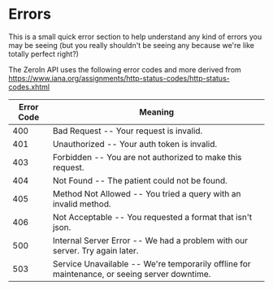 # Errors

<aside class="notice">
This is a small quick error section to help understand any kind of errors you may be seeing (but you really shouldn't be seeing any because we're like totally perfect right?)
</aside>

The ZeroIn API uses the following error codes and more derived from 
https://www.iana.org/assignments/http-status-codes/http-status-codes.xhtml


Error Code | Meaning
---------- | -------
400 | Bad Request -- Your request is invalid.
401 | Unauthorized -- Your auth token is invalid.
403 | Forbidden -- You are not authorized to make this request.
404 | Not Found -- The patient could not be found.
405 | Method Not Allowed -- You tried a query with an invalid method.
406 | Not Acceptable -- You requested a format that isn't json.
500 | Internal Server Error -- We had a problem with our server. Try again later.
503 | Service Unavailable -- We're temporarily offline for maintenance, or seeing server downtime.
